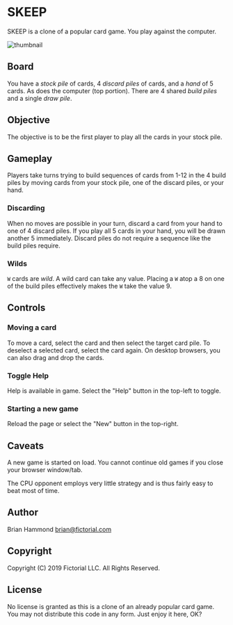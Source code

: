 # SKEEP

SKEEP is a clone of a popular card game.  You play against the computer.

![thumbnail](https://cdn.loom.com/sessions/thumbnails/34f3ba6cdc39436eae34cc93d7ee09d7-with-play.gif)

## Board

You have a *stock pile* of cards, 4 *discard piles* of cards, and a *hand* of 5
cards.  As does the computer (top portion).  There are 4 shared *build piles*
and a single *draw pile*.

## Objective

The objective is to be the first player to play all the cards in your stock pile.

## Gameplay

Players take turns trying to build sequences of cards from 1-12 in the 4
build piles by moving cards from your stock pile, one of the discard piles, or
your hand.

### Discarding

When no moves are possible in your turn, discard a card from your hand to one of
4 discard piles. If you play all 5 cards in your hand, you will be drawn
another 5 immediately.  Discard piles do not require a sequence like the build
piles require.

### Wilds

`W` cards are *wild*.  A wild card can take any value.  Placing a `W` atop a 8
on one of the build piles effectively makes the `W` take the value 9.

## Controls

### Moving a card

To move a card, select the card and then select the target card pile.
To deselect a selected card, select the card again.
On desktop browsers, you can also drag and drop the cards.

### Toggle Help

Help is available in game.  Select the "Help" button in the top-left to toggle.

### Starting a new game

Reload the page or select the "New" button in the top-right.

## Caveats

A new game is started on load.  You cannot continue old games if you close your
browser window/tab.

The CPU opponent employs very little strategy and is thus fairly easy to beat
most of time.

## Author

Brian Hammond <brian@fictorial.com>

## Copyright

Copyright (C) 2019 Fictorial LLC.  All Rights Reserved.

## License

No license is granted as this is a clone of an already popular card game.
You may not distribute this code in any form.  Just enjoy it here, OK?
